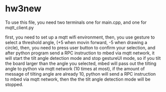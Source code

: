 # hw3new

To use this file, you need two terminals
one for main.cpp, and one for mqtt_client.py

first, you need to set up a mqtt wifi environment,
then, you use gesture to select a threshold angle, 
(+5 when movin forward, -5 when drawing a circle),
then, you need to press user button to confirm your selection,
and after python program send a RPC instruction to mbed via mqtt network,
it will start the tilt angle detection mode and stop gestureUI mode,
so if you tilt the board larger than the angle you selected,
mbed will pass out the tilting angle to python via mqtt network (10 times at most),
if the amount of message of tilting angle are already 10,
python will send a RPC instruction to mbed via mqtt network,
then the the tilt angle detection mode will be stopped.

